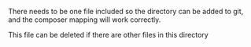 There needs to be one file included so the directory can be added to git, and the composer mapping will work correctly.

This file can be deleted if there are other files in this directory